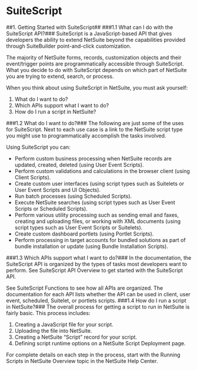 # SuiteScript
##1. Getting Started with SuiteScript##
###1.1 What can I do with the SuiteScript API?###
SuiteScript is a JavaScript-based API that gives developers the ability to extend NetSuite beyond the capabilities provided 
through SuiteBuilder point-and-click customization.
	
The majority of NetSuite forms, records, customization objects and their event/trigger points are programmatically accessible 
through SuiteScript. What you decide to do with SuiteScript depends on which part of NetSuite you are trying to extend, search, 
or process.
	
When you think about using SuiteScript in NetSuite, you must ask yourself:

1. What do I want to do?
2. Which APIs support what I want to do?
3. How do I run a script in NetSuite?

###1.2 What do I want to do?###
The following are just some of the uses for SuiteScript. Next to each use case is a link to the NetSuite script type you might use to programmatically accomplish the tasks involved.

Using SuiteScript you can:

* Perform custom business processing when NetSuite records are updated, created, deleted (using User Event Scripts).
* Perform custom validations and calculations in the browser client (using Client Scripts).
* Create custom user interfaces (using script types such as Suitelets or User Event Scripts and UI Objects).
* Run batch processes (using Scheduled Scripts).
* Execute NetSuite searches (using script types such as User Event Scripts or Scheduled Scripts).
* Perform various utility processing such as sending email and faxes, creating and uploading files, or working with XML documents (using script types such as User Event Scripts or Suitelets).
* Create custom dashboard portlets (using Portlet Scripts).
* Perform processing in target accounts for bundled solutions as part of bundle installation or update (using Bundle Installation Scripts).

###1.3 Which APIs support what I want to do?###
In the documentation, the SuiteScript API is organized by the types of tasks most developers want to perform. See SuiteScript API Overview to get started with the SuiteScript API.

See SuiteScript Functions to see how all APIs are organized. The documentation for each API lists whether the API can be used in client, user event, scheduled, Suitelet, or portlets scripts.
###1.4 How do I run a script in NetSuite?###
The overall process for getting a script to run in NetSuite is fairly basic. This process includes:

1. Creating a JavaScript file for your script.
1. Uploading the file into NetSuite.
1. Creating a NetSuite “Script” record for your script.
1. Defining script runtime options on a NetSuite Script Deployment page.

For complete details on each step in the process, start with the Running Scripts in NetSuite Overview topic in the NetSuite Help Center.